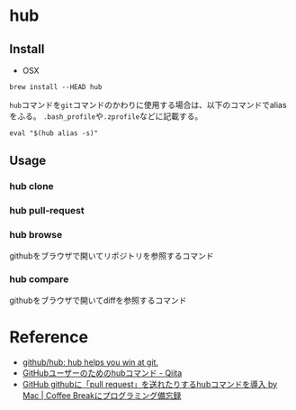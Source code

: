 # hub


## Install

* OSX

```shell
brew install --HEAD hub
```

`hub`コマンドを`git`コマンドのかわりに使用する場合は、以下のコマンドでaliasをふる。
`.bash_profile`や`.zprofile`などに記載する。

```shell
eval "$(hub alias -s)"
```

## Usage

### hub clone

### hub pull-request

### hub browse
githubをブラウザで開いてリポジトリを参照するコマンド

### hub compare
githubをブラウザで開いてdiffを参照するコマンド


# Reference
* [github/hub: hub helps you win at git.](https://github.com/github/hub)
* [GitHubユーザーのためのhubコマンド - Qiita](http://qiita.com/yaotti/items/a4a7f3f9a38d7d3415e3)
* [GitHub githubに「pull request」を送れたりするhubコマンドを導入 by Mac | Coffee Breakにプログラミング備忘録](http://to-developer.com/blog/?p=1372)

